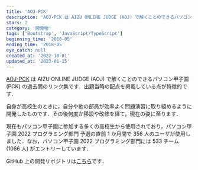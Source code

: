 ```yaml
---
title: 'AOJ-PCK'
description: 'AOJ-PCK は AIZU ONLINE JUDGE (AOJ) で解くことのできるパソコン甲子園 (PCK) の過去問のリンク集です．'
stars: 2
category: '開発物'
tags: ['Bootstrap', 'JavaScript/TypeScript']
beginning_time: '2018-05'
ending_time: '2018-05'
eye_catch: null
created_at: '2022-10-01'
updated_at: '2023-01-15'
---
```


[AOJ-PCK](https://pro-ktmr.github.io/aoj-pck/) は AIZU ONLINE JUDGE (AOJ) で解くことのできるパソコン甲子園 (PCK) の過去問のリンク集です．出題当時の配点を掲載している点が特徴的です．

自身が高校生のときに，自分や他の部員が効率よく問題演習に取り組めるように開発したものです．その後何度か移設や改修を経て，現在の姿に至ります．

現在もパソコン甲子園に参加する多くの高校生から使用されており，パソコン甲子園 2022 プログラミング部門 予選の直前 1 か月間で 356 人のユーザが使用しました．なお，パソコン甲子園 2022 プログラミング部門には 533 チーム (1066 人) がエントリーしています．

GitHub 上の開発リポジトリは[こちら](https://github.com/Pro-ktmr/aoj-pck)です．
